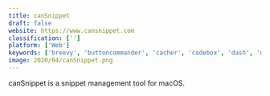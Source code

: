 ```yaml
---
title: canSnippet
draft: false 
website: https://www.cansnippet.com
classification: ['']
platform: ['Web']
keywords: ['breevy', 'buttoncommander', 'cacher', 'codebox', 'dash', 'devhelp', 'lepton', 'phraseexpress', 'quiver', 'snippetslab', 'snipt', 'texpand', 'texpander', 'textexpander', 'typinator', 'zeal', 'atext', 'espanso']
image: 2020/04/canSnippet.png
---
```

canSnippet is a snippet management tool for macOS.